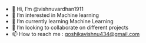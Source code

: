 - 👋 Hi, I’m @vishnuvardhan1911
- 👀 I’m interested in Machine learning 
- 🌱 I’m currently learning Machine Learning 
- 💞️ I’m looking to collaborate on different projects 
- 📫 How to reach me : goshikavishnu434@gmail.com


<!---
vishnuvardhan1911/vishnuvardhan1911 is a ✨ special ✨ repository because its `README.md` (this file) appears on your GitHub profile.
You can click the Preview link to take a look at your changes.
--->
